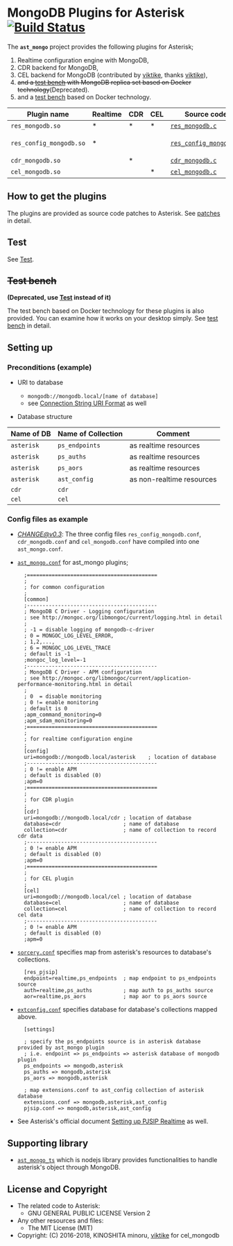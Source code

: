 # MongoDB Plugins for Asterisk [![Build Status](https://travis-ci.org/minoruta/ast_mongo.svg?branch=master)](https://travis-ci.org/minoruta/ast_mongo)

The **`ast_mongo`** project provides the following plugins for Asterisk;

1. Realtime configuration engine with MongoDB,
1. CDR backend for MongoDB,
1. CEL backend for MongoDB (contributed by [viktike][9], thanks [viktike][9]),
1. ~~and a [test bench](test_bench) with MongoDB replica set based on Docker technology~~(Deprecated).
1. and a [test bench](test/docker) based on Docker technology.

Plugin name            |Realtime    |CDR|CEL|Source code|Config file(s)
-----------------------|------------|---|---|-----------|--------------
`res_mongodb.so`       | * | * | * | [`res_mongodb.c`](src/res_mongodb.c) |
`res_config_mongodb.so`| * |   |   | [`res_config_mongodb.c`](src/res_config_mongodb.c) | [`res_config_mongodb.conf`](test_bench/configs/res_config_mongodb.conf)<br>[`sorcery.conf`](test_bench/configs/sorcery.conf)<br>[`extconfig.conf`](test_bench/configs/extconfig.conf) | as realtime configuration engine
`cdr_mongodb.so`       |   | * |   | [`cdr_mongodb.c`](src/cdr_mongodb.c)|[`cdr_mongodb.conf`](test_bench/configs/cdr_mongodb.conf)
`cel_mongodb.so`       |   |   | * | [`cel_mongodb.c`](src/cel_mongodb.c)|[`cel_mongodb.conf`](test_bench/configs/cel_mongodb.conf)


## How to get the plugins

The plugins are provided as source code patches to Asterisk.
See [patches](patches) in detail.

## Test
See [Test](test/docker).

## ~~Test bench~~
**(Deprecated, use [Test](test/docker) instead of it)**

The test bench based on Docker technology for these plugins is also provided.
You can examine how it works on your desktop simply.
See [test bench](test_bench) in detail.


## Setting up

### Preconditions (example)

- URI to database
  - `mongodb://mongodb.local/[name of database]`
  - see [Connection String URI Format](https://docs.mongodb.com/manual/reference/connection-string/) as well

- Database structure

Name of DB |Name of Collection |Comment
-----------|-------------------|-------
`asterisk` | `ps_endpoints`    | as realtime resources
`asterisk` | `ps_auths`        | as realtime resources
`asterisk` | `ps_aors`         | as realtime resources
`asterisk` | `ast_config`      | as non-realtime resources
`cdr`      | `cdr`
`cel`      | `cel`

### Config files as example
- *CHANGE@v0.3*: The three config files `res_config_mongodb.conf`, `cdr_mongodb.conf` and `cel_mongodb.conf` have compiled into one `ast_mongo.conf`.
- [`ast_mongo.conf`](test_bench/configs/ast_mongo.conf) for ast_mongo plugins;

        ;==========================================
        ;
        ; for common configuration
        ;
        [common]
        ;------------------------------------------
        ; MongoDB C Driver - Logging configuration
        ; see http://mongoc.org/libmongoc/current/logging.html in detail
        ;
        ; -1 = disable logging of mongodb-c-driver
        ; 0 = MONGOC_LOG_LEVEL_ERROR,
        ; 1,2,...,
        ; 6 = MONGOC_LOG_LEVEL_TRACE
        ; default is -1
        ;mongoc_log_level=-1
        ;------------------------------------------
        ; MongoDB C Driver - APM configuration
        ; see http://mongoc.org/libmongoc/current/application-performance-monitoring.html in detail
        ;
        ; 0  = disable monitoring
        ; 0 != enable monitoring
        ; default is 0
        ;apm_command_monitoring=0
        ;apm_sdam_monitoring=0
        ;==========================================
        ;
        ; for realtime configuration engine
        ;
        [config]
        uri=mongodb://mongodb.local/asterisk    ; location of database
        ;------------------------------------------
        ; 0 != enable APM
        ; default is disabled (0)
        ;apm=0
        ;==========================================
        ;
        ; for CDR plugin
        ;
        [cdr]
        uri=mongodb://mongodb.local/cdr ; location of database
        database=cdr                    ; name of database
        collection=cdr                  ; name of collection to record cdr data
        ;------------------------------------------
        ; 0 != enable APM
        ; default is disabled (0)
        ;apm=0
        ;==========================================
        ;
        ; for CEL plugin
        ;
        [cel]
        uri=mongodb://mongodb.local/cel ; location of database
        database=cel                    ; name of database
        collection=cel                  ; name of collection to record cel data
        ;------------------------------------------
        ; 0 != enable APM
        ; default is disabled (0)
        ;apm=0

- [`sorcery.conf`](test_bench/configs/sorcery.conf) specifies map from asterisk's resources to database's collections.

        [res_pjsip]
        endpoint=realtime,ps_endpoints  ; map endpoint to ps_endpoints source
        auth=realtime,ps_auths          ; map auth to ps_auths source
        aor=realtime,ps_aors            ; map aor to ps_aors source

- [`extconfig.conf`](test_bench/configs/extconfig.conf) specifies database for database's collections mapped above.

        [settings]

        ; specify the ps_endpoints source is in asterisk database provided by ast_mongo plugin
        ; i.e. endpoint => ps_endpoints => asterisk database of mongodb plugin
        ps_endpoints => mongodb,asterisk
        ps_auths => mongodb,asterisk
        ps_aors => mongodb,asterisk

        ; map extensions.conf to ast_config collection of asterisk database
        extensions.conf => mongodb,asterisk,ast_config
        pjsip.conf => mongodb,asterisk,ast_config

- See Asterisk's official document [Setting up PJSIP Realtime][5] as well.

## Supporting library
- [`ast_mongo_ts`](https://github.com/minoruta/ast_mongo_ts) which is nodejs library
provides functionalities to handle asterisk's object through MongoDB.

## License and Copyright

- The related code to Asterisk:
    - GNU GENERAL PUBLIC LICENSE Version 2
- Any other resources and files:
    - The MIT License (MIT)
- Copyright: (C) 2016-2018, KINOSHITA minoru, [viktike][9] for cel_mongodb


[1]: http://asterisk.org/        "Asterisk"
[2]: https://mongodb.org/        "MongoDB"
[3]: https://github.com/mongodb/mongo-c-driver  "mongo_c_driver"
[4]: http://www.pjsip.org       "PJSIP"
[5]: https://wiki.asterisk.org/wiki/display/AST/Setting+up+PJSIP+Realtime
[9]: https://github.com/viktike
